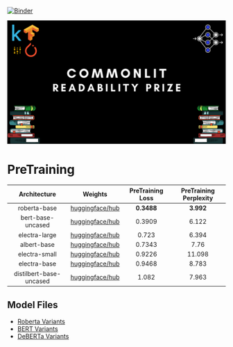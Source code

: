 [![Binder](https://mybinder.org/badge_logo.svg)](https://mybinder.org/v2/gh/SauravMaheshkar/CommonLit-Readibility/HEAD)

![](https://github.com/SauravMaheshkar/CommonLit-Readibility/blob/main/assets/CommonLit%20-%20Big%20Banner.png?raw=true)

# PreTraining 

|       **Architecture**      |     **Weights**     | **PreTraining Loss** | **PreTraining Perplexity** |
|:-----------------------:|:---------------:|:----------------:|:----------------------:|
|       roberta-base      | [huggingface/hub](https://huggingface.co/SauravMaheshkar/clr-pretrained-roberta-base) |      **0.3488**      |          **3.992**         |
|    bert-base-uncased    | [huggingface/hub](https://huggingface.co/SauravMaheshkar/clr-pretrained-bert-base-uncased) |      0.3909      |          6.122         |
|      electra-large      | [huggingface/hub](https://huggingface.co/SauravMaheshkar/clr-pretrained-electra-large) |       0.723      |          6.394         |
|       albert-base       | [huggingface/hub](https://huggingface.co/SauravMaheshkar/clr-pretrained-albert-base) |      0.7343      |          7.76          |
|      electra-small      | [huggingface/hub](https://huggingface.co/SauravMaheshkar/clr-pretrained-electra-small) |      0.9226      |         11.098         |
|       electra-base      | [huggingface/hub](https://huggingface.co/SauravMaheshkar/clr-pretrained-electra-base) |      0.9468      |          8.783         |
| distilbert-base-uncased | [huggingface/hub](https://huggingface.co/SauravMaheshkar/clr-pretrained-distilbert-base-uncased) |       1.082      |          7.963         |


## Model Files

* [Roberta Variants](https://www.kaggle.com/sauravmaheshkar/huggingface-roberta-variants)
* [BERT Variants](https://www.kaggle.com/sauravmaheshkar/huggingface-bert-variants)
* [DeBERTa Variants](https://www.kaggle.com/sauravmaheshkar/huggingface-deberta-variants)
